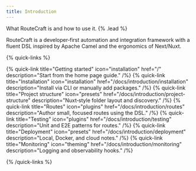 ```yaml
---
title: Introduction
---
```


What RouteCraft is and how to use it. {% .lead %}

RouteCraft is a developer‑first automation and integration framework with a fluent DSL inspired by Apache Camel and the ergonomics of Next/Nuxt.

{% quick-links %}

{% quick-link title="Getting started" icon="installation" href="/" description="Start from the home page guide." /%}
{% quick-link title="Installation" icon="installation" href="/docs/introduction/installation" description="Install via CLI or manually add packages." /%}
{% quick-link title="Project structure" icon="presets" href="/docs/introduction/project-structure" description="Nuxt‑style folder layout and discovery." /%}
{% quick-link title="Routes" icon="plugins" href="/docs/introduction/routes" description="Author small, focused routes using the DSL." /%}
{% quick-link title="Testing" icon="plugins" href="/docs/introduction/testing" description="Unit and E2E patterns for routes." /%}
{% quick-link title="Deployment" icon="presets" href="/docs/introduction/deployment" description="Local, Docker, and cloud notes." /%}
{% quick-link title="Monitoring" icon="theming" href="/docs/introduction/monitoring" description="Logging and observability hooks." /%}

{% /quick-links %}
